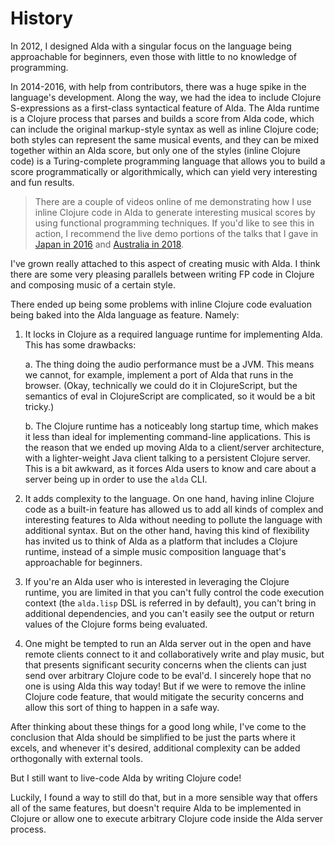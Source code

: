 # History

In 2012, I designed Alda with a singular focus on the language being
approachable for beginners, even those with little to no knowledge of
programming.

In 2014-2016, with help from contributors, there was a huge spike in the
language's development. Along the way, we had the idea to include Clojure
S-expressions as a first-class syntactical feature of Alda. The Alda runtime is
a Clojure process that parses and builds a score from Alda code, which can
include the original markup-style syntax as well as inline Clojure code; both
styles can represent the same musical events, and they can be mixed together
within an Alda score, but only one of the styles (inline Clojure code) is a
Turing-complete programming language that allows you to build a score
programmatically or algorithmically, which can yield very interesting and fun
results.

> There are a couple of videos online of me demonstrating how I use inline
> Clojure code in Alda to generate interesting musical scores by using
> functional programming techniques. If you'd like to see this in action, I
> recommend the live demo portions of the talks that I gave in [Japan in
> 2016][farm2016] and [Australia in 2018][compose2018].

[farm2016]: https://youtu.be/c5pCFtwO4j8?t=374
[compose2018]: https://youtu.be/7nbBSwopG-E?t=593

I've grown really attached to this aspect of creating music with Alda. I think
there are some very pleasing parallels between writing FP code in Clojure and
composing music of a certain style.

There ended up being some problems with inline Clojure code evaluation being
baked into the Alda language as feature. Namely:

1. It locks in Clojure as a required language runtime for implementing Alda.
   This has some drawbacks:

   a. The thing doing the audio performance must be a JVM. This means we cannot,
      for example, implement a port of Alda that runs in the browser. (Okay,
      technically we could do it in ClojureScript, but the semantics of eval in
      ClojureScript are complicated, so it would be a bit tricky.)

   b. The Clojure runtime has a noticeably long startup time, which makes it
      less than ideal for implementing command-line applications. This is the
      reason that we ended up moving Alda to a client/server architecture, with
      a lighter-weight Java client talking to a persistent Clojure server. This
      is a bit awkward, as it forces Alda users to know and care about a server
      being up in order to use the `alda` CLI.

2. It adds complexity to the language. On one hand, having inline Clojure code
   as a built-in feature has allowed us to add all kinds of complex and
   interesting features to Alda without needing to pollute the language with
   additional syntax. But on the other hand, having this kind of flexibility has
   invited us to think of Alda as a platform that includes a Clojure runtime,
   instead of a simple music composition language that's approachable for
   beginners.

3. If you're an Alda user who is interested in leveraging the Clojure runtime,
   you are limited in that you can't fully control the code execution context
   (the `alda.lisp` DSL is referred in by default), you can't bring in
   additional dependencies, and you can't easily see the output or return values
   of the Clojure forms being evaluated.

4. One might be tempted to run an Alda server out in the open and have remote
   clients connect to it and collaboratively write and play music, but that
   presents significant security concerns when the clients can just send over
   arbitrary Clojure code to be eval'd. I sincerely hope that no one is using
   Alda this way today! But if we were to remove the inline Clojure code
   feature, that would mitigate the security concerns and allow this sort of
   thing to happen in a safe way.

After thinking about these things for a good long while, I've come to the
conclusion that Alda should be simplified to be just the parts where it excels,
and whenever it's desired, additional complexity can be added orthogonally with
external tools.

But I still want to live-code Alda by writing Clojure code!

Luckily, I found a way to still do that, but in a more sensible way that offers
all of the same features, but doesn't require Alda to be implemented in Clojure
or allow one to execute arbitrary Clojure code inside the Alda server process.


